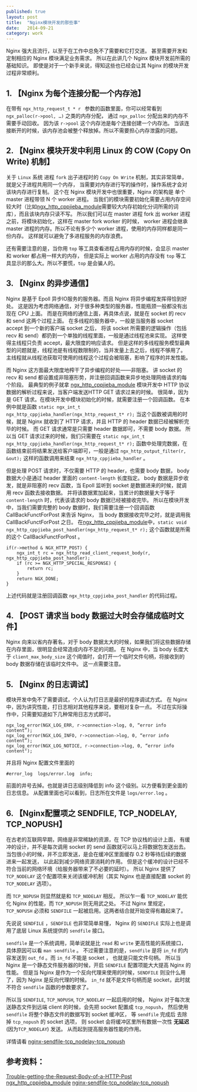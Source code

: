 ```yaml
---
published: true
layout: post
title:  "Nginx模块开发的那些事"
date:   2014-09-21
category: work
---
```


Nginx 强大且流行，以至于在工作中总免不了需要和它打交道。
甚至需要开发和定制相应的 Nginx 模块满足业务需求。
所以在此讲几个 Nginx 模块开发前所需的基础知识。
即使是对于一个新手来说，得知这些也已经会让其 Nginx 的模块开发过程非常顺利。

## 1. 【Nginx 为每个连接分配一个内存池】

在带有 `ngx_http_request_t * r ` 参数的函数里面，你可以经常看到 `ngx_palloc(r->pool, …)`  之类的内存分配，
通过 `ngx_palloc` 分配出来的内存不需要手动回收。
因为该 `r->pool` 这个内存池是每个连接创建一个内存池。
当该连接断开的时候，该内存池会被整个释放掉。所以不需要担心内存泄露的问题。

## 2. 【Nginx 模块开发中利用 Linux 的 COW (Copy On Write) 机制】

关于 `Linux` 系统 进程 `fork` 出子进程时的 `Copy On Write` 机制，其实非常简单，就是父子进程共用同一个内存，
当需要对内存进行写的操作时，操作系统才会对该块内存进行复制。
这个在 Nginx 模块开发中也很重要，Nginx 的架构是 单个 master 进程带领 N 个 worker 进程。
当我们的模块需要初始化需要占用内存空间较大时（比如[ngx\_http\_cppjieba\_module]需要较大内存初始化分词所需的词库），而且该块内存只读不写。
所以我们可以在 master 进程 fork 出 worker 进程之前，将模块初始化，这样在 master fork worker 的时候，
worker 进程会继承 master 进程的内存。所以不论有多少个 worker 进程，使用的内存同样都是同一份内存。
这样就可以避免了多进程服务的内存浪费。

还有需要注意的是，当你用 `top` 等工具查看进程占用内存的时候，会显示 master 和 worker 都占用一样大的内存，
但是实际上 worker 占用的内存没有 `top` 等工具显示的那么大。所以不要慌，`top` 是会骗人的。


## 3. 【Nginx 的异步通信】

Nginx 是基于 Epoll 异步IO服务的服务器。而且 Nginx 将异步编程发挥得恰到好处。
这是因为考虑网络通信，对于很多种类型的服务器，性能瓶颈一般都没有出现在 CPU 上面。
而是在网络的通信上面，再具体点说，就是在 socket 的 recv 和 send 这两个过程上面。
在多线程的服务器中，一般是当服务器 socket accept 到一个新的客户端 socket 之后，
将该 socket 所需要的逻辑操作（包括 recv 和 send）都扔到一个单独的线程里面，一般是通过线程池来实现。
这样使得主线程只负责 accept，最大限度的响应请求。
但是这样的多线程服务模型最典型的问题就是，线程池是有线程数限制的，当并发量上去之后，线程不够用了。
主线程就从线程池获取可使用的线程这个过程会被阻塞，影响了程序的并发性能。

而 Nginx 这方面最大限度地榨干了异步编程的好处——非阻塞。
讲 socket 的 recv 和 send 都设置成非阻塞形势，并注册回调函数来异步地处理网络请求的每个阶段。
最典型的例子就拿 [ngx\_http\_cppjieba\_module] 模块开发中 HTTP 协议数据的解析过程来说，当客户端发送HTTP GET 请求过来的时候。
很简单，因为是 GET 请求。在模块开发中模块初始化的时候，就需要注册一个回调函数。
在本例中就是函数 `static ngx_int_t ngx_http_cppjieba_handler(ngx_http_request_t* r);` 
当这个函数被调用的时候，就是 Nginx 就收到了 HTTP 请求，并且 HTTP 的 header 数据已经被解析完毕的时候。
而 GET 请求通常是只需要 header 数据即可，不需要 body 数据。
所以当 GET 请求过来的时候，我们只需要在 `static ngx_int_t ngx_http_cppjieba_handler(ngx_http_request_t* r);`  函数中处理完数据，在函数结束前将结果发送给客户端即可，一般是通过 `ngx_http_output_filter(r, &out);`  这样的函数调用来结束 `ngx_http_cppjieba_handler` 。

但是处理 POST 请求时，不仅需要 HTTP 的 header，也需要 body 数据，
body 数据大小是通过 header 里面的 `content-length` 长度指定。
body 数据是异步收发，就是非阻塞的 recv 函数，当 Epoll 监听到 socket 是数据进来的时候，就调用 recv 函数去接收数据。
并将该数据累加起来，当累计的数据量大于等于 `content-length` 时，代表该请求的 body 数据已经被接收完毕。
所以在模块开发中，当我们需要完整的 body 数据时，我们需要注册一个回调函数 CallBackFunctForPost 来告诉 Nginx，
当 body 数据接收完毕之时，就是调用我 CallBackFunctForPost 之日。
在[ngx\_http\_cppjieba\_module]中，`static void ngx_http_cppjieba_post_handler(ngx_http_request_t* r);` 这个函数就是所需的这个 CallBackFunctForPost 。

```
if(r->method & NGX_HTTP_POST) {
    ngx_int_t rc = ngx_http_read_client_request_body(r, ngx_http_cppjieba_post_handler);
    if (rc >= NGX_HTTP_SPECIAL_RESPONSE) {
        return rc;
    }
    return NGX_DONE;
}
```

上述代码就是注册回调函数 `ngx_http_cppjieba_post_handler` 的代码过程。

## 4. 【POST 请求当 body 数据过大时会存储成临时文件】

Nginx 向来以省内存著名，对于 body 数据太大的时候，如果我们将这些数据存储在内存里面，很明显会经常造成内存不足的问题。
在 Nginx 中，当 body 长度大于 `client_max_body_size` 这个阈值时，会打开一个临时文件句柄，将接收到的 body 数据存储在该临时文件中。
这一点需要注意。


## 5. 【Nginx 的日志调试】

模块开发中免不了需要调试，个人认为打日志是最好的程序调试方式。
在 Nginx 中，因为讲究性能，打日志相对其他程序来说，要相对复杂一点。
不过在实际操作中，只需要知道如下几种常用日志方式即可。

```
ngx_log_error(NGX_LOG_ERR, r->connection->log, 0, “error info content”);
ngx_log_error(NGX_LOG_INFO, r->connection->log, 0, “error info content”);
ngx_log_error(NGX_LOG_NOTICE, r->connection->log, 0, “error info content");
```

并且将 Nginx 配置文件里面的

```
#error_log  logs/error.log  info;
```

前面的井号去掉。也就是讲日志级别降低到 info 这个级别。以方便看到更全面的日志信息。
从配置里面也可以看到，日志所在文件是 `logs/error.log` 。

## 6. 【Nginx配置项之 SENDFILE, TCP_NODELAY, TCP_NOPUSH】

在古老的互联网早期，网络是非常稀缺的资源，在 TCP 协议栈的设计上面，
有缓冲的设计，并不是每次调用 socket 的 send 函数就可以马上将数据包发送出去。
当包很小的时候，并不立即发送，是会在缓冲区里面缓存 0.2 秒等待后续的数据进来一起发送，
以此起到减少网络资源消耗的作用。
但是这个缓冲的设计已经不符合当前的网络环境（给服务器带来了不必要的延时）。
所以 Nginx 提供了 `TCP_NODELAY` 这个配置项来关闭该缓冲机制（其实 Nginx 也是直接配置 socket 的 `TCP_NODELAY` 选项）。

而 `TCP_NOPUSH` 则显然就是和 `TCP_NODELAY` 相反。 
所以乍一看 `TCP_NODELAY` 能优化 Nginx 的性能，而 `TCP_NOPUSH` 则无用武之处。
不过 Nginx 里规定，`TCP_NOPUSH` 必须和 `SENDFILE` 一起被启用。这两者结合就开始变得有趣起来了。

先说说 `SENDFILE` ，`SENDFILE` 也非常简单易懂，
Nginx 的 `SENDIFLE` 实际上也是调用了底层 Linux 系统提供的 `sendfile` 接口。

`sendfile` 是一个系统调用，简单说就是比 `read` 和 `write` 更高性能的系统接口，具体原因可以看 `man sendfile` 。
不过需要注意的是，`sendfile` 是将 `in_fd` 的内容发送到 `out_fd` 。而 `in_fd` 不能是 socket ， 也就是只能文件句柄。
所以当 Nginx 是一个静态文件服务器的时候，开启 `SENDFILE` 配置项能大大提高 Nginx 的性能。
但是当 Nginx 是作为一个反向代理来使用的时候，`SENDFILE` 则没什么用了，因为 Nginx 是反向代理的时候。
`in_fd` 就不是文件句柄而是 socket，此时就不符合 `sendfile` 函数的参数要求了。

所以当 `SENDFILE`, `TCP_NOPUSH`, `TCP_NODELAY` 一起启用的时候，
Nginx 对于每次发送静态文件到远端 client 的时候，会先把 socket 配置成 `tcp_nopush`，
然后使用 `sendfile` 将整个静态文件的数据写到 socket 缓冲区，
等 `sendfile` 完成后 去除掉 `tcp_nopush` 的 socket 选项，
则 socket 会将缓冲区里所有数据一次性 **无延迟**(因为`TCP_NODELAY`) 发送。
从而起到提高服务器性能的作用。

详情请看 [nginx-sendfile-tcp_nodelay-tcp_nopush]

## 参考资料：

[Trouble-getting-the-Request-Body-of-a-HTTP-Post]
[ngx\_http\_cppjieba\_module]
[nginx-sendfile-tcp_nodelay-tcp_nopush]

[Trouble-getting-the-Request-Body-of-a-HTTP-Post]:http://www.serverphorums.com/read.php?5,79835
[ngx\_http\_cppjieba\_module]:http://github.com/aszxqw/ngx_http_cppjieba_module
[nginx-sendfile-tcp_nodelay-tcp_nopush]:https://t37.net/nginx-optimization-understanding-sendfile-tcp_nodelay-and-tcp_nopush.html




